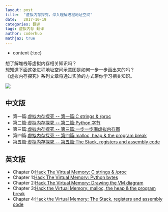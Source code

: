 ```yaml
---
layout: post  
title:  "虚拟内存探究，深入理解进程地址空间"  
date:   2017-10-19
categories: 翻译  
tags: 虚拟内存 翻译 
author: coderhuo  
mathjax: true  
---
```


* content
{:toc}

想了解堆栈等虚拟内存相关知识吗？  
想知道下面这张进程地址空间示意图是如何一步一步画出来的吗？  
《虚拟内存探究》系列文章将通过实验的方式带你学习相关知识。  

![](http://data.coderhuo.tech/blog/virtual_memory/virtual_memory_diagram_v2.png)








## 中文版 ###

- 第一篇:[虚拟内存探究 -- 第一篇:C strings & /proc](http://blog.coderhuo.tech/2017/10/12/Virtual_Memory_C_strings_proc/)
- 第二篇:[虚拟内存探究 -- 第二篇:Python 字节](http://blog.coderhuo.tech/2017/10/15/Virtual_Memory_python_bytes/)
- 第三篇:[虚拟内存探究 -- 第三篇:一步一步画虚拟内存图](http://blog.coderhuo.tech/2017/10/16/Virtual_Memory_drawing_VM_diagram/)
- 第四篇:[虚拟内存探究 -- 第四篇:malloc, heap & the program break](http://blog.coderhuo.tech/2017/10/18/Virtual_Memory_malloc_and_heap/)
- 第五篇:[虚拟内存探究 -- 第五篇:The Stack, registers and assembly code](http://blog.coderhuo.tech/2019/08/31/Virtual_Memory_malloc_and_heap_stack_and_register/)


## 英文版 ###

- Chapter 0:[Hack The Virtual Memory: C strings & /proc](https://blog.holbertonschool.com/hack-the-virtual-memory-c-strings-proc/)
- Chapter 1:[Hack The Virtual Memory: Python bytes](https://blog.holbertonschool.com/hack-the-virtual-memory-python-bytes/)
- Chapter 2:[Hack The Virtual Memory: Drawing the VM diagram](https://blog.holbertonschool.com/hack-the-virtual-memory-drawing-the-vm-diagram/)
- Chapter 3:[Hack the Virtual Memory: malloc, the heap & the program break](https://blog.holbertonschool.com/hack-the-virtual-memory-malloc-the-heap-the-program-break/)
- Chapter 4:[Hack the Virtual Memory: The Stack, registers and assembly code](https://github.com/holbertonschool/Hack-The-Virtual-Memory/tree/master/04.%20The%20Stack%2C%20registers%20and%20assembly%20code)

